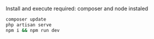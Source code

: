 Install and execute
required: composer and node instaled
```bash
composer update
php artisan serve
npm i && npm run dev
```
